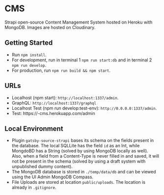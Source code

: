 # CMS

Strapi open-source Content Management System hosted on Heroku with MongoDB. Images are hosted on Cloudinary.

## Getting Started

- Run `npm install`.
- For development, run in terminal 1 `npm run start:db` and in terminal 2 `npm run develop`.
- For production, run `npm run build && npm start`.

## URLs

- Localhost (npm start): `http://localhost:1337/admin`.
- GraphQL: `http://localhost:1337/graphql`
- Localhost Test (npm run develop:test-env): `http://0.0.0.0:1337/admin`.
- Test: https://<projectname>-cms.herokuapp.com/admin

## Local Environment

- Plugin `gatsby-source-strapi` bases its schema on the fields present in the database. The local SQLLite has the field `id` as an Int, while MongdoBD has a String (solved by using MongoDB locally as well). Also, when a field from a Content-Type is never filled in and saved, it will not be present in the schema (solved by using a draft system with unpublished dummy content).
- The MongoDB database is stored in `./temp/data/db` and can be viewed using the UI Admin MongoDB Compass.
- File Uploads are stored at location `public/uploads`. The location is already in `.gitignore`.
